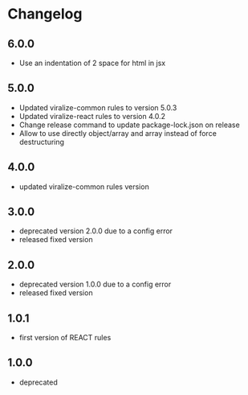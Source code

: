 # Changelog

## 6.0.0

- Use an indentation of 2 space for html in jsx

## 5.0.0

- Updated viralize-common rules to version 5.0.3
- Updated viralize-react rules to version 4.0.2
- Change release command to update package-lock.json on release
- Allow to use directly object/array and array instead of force destructuring

## 4.0.0

- updated viralize-common rules version

## 3.0.0

- deprecated version 2.0.0 due to a config error
- released fixed version

## 2.0.0

- deprecated version 1.0.0 due to a config error
- released fixed version

## 1.0.1

- first version of REACT rules

## 1.0.0

- deprecated
